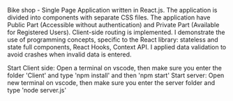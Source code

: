 Bike shop - Single Page Application written in React.js. 
The application is divided into components with separate CSS files. The application have Public Part (Accessible without authentication) and Private Part (Available for Registered Users). Client-side routing is implemented.
I demonstrate the use of programming concepts, specific to the React library: stateless and state full components, React Hooks, Context API. 
I applied data validation to avoid crashes when invalid data is entered.


Start Client side: Open a terminal on vscode, then make sure you enter the folder 'Client' and type 'npm install' and then  'npm start'
Start server: Open new terminal on vscode, then make sure you enter the server folder  and type 'node server.js'
